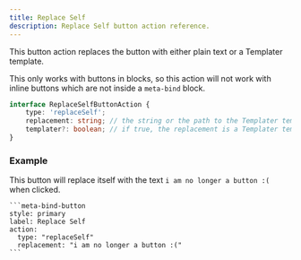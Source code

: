 ```yaml
---
title: Replace Self
description: Replace Self button action reference.
---
```


This button action replaces the button with either plain text or a Templater template.

This only works with buttons in blocks, so this action will not work with inline buttons which are not inside a `meta-bind` block.

```ts
interface ReplaceSelfButtonAction {
	type: 'replaceSelf';
	replacement: string; // the string or the path to the Templater template to replace the button with
	templater?: boolean; // if true, the replacement is a Templater template
}
```

### Example

This button will replace itself with the text `i am no longer a button :(` when clicked.

````custom_markdown {5-6}
```meta-bind-button
style: primary
label: Replace Self
action:
  type: "replaceSelf"
  replacement: "i am no longer a button :("
```
````